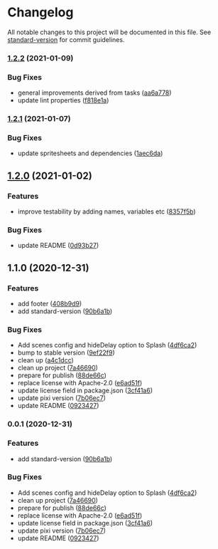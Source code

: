 # Changelog

All notable changes to this project will be documented in this file. See [standard-version](https://github.com/conventional-changelog/standard-version) for commit guidelines.

### [1.2.2](https://gitlab.com/boomdotdev/boilerplates/pixi/compare/v1.2.1...v1.2.2) (2021-01-09)

### Bug Fixes

- general improvements derived from tasks ([aa6a778](https://gitlab.com/boomdotdev/boilerplates/pixi/commit/aa6a778e6b794c460da98e8f4b17a7d981832630))
- update lint properties ([f818e1a](https://gitlab.com/boomdotdev/boilerplates/pixi/commit/f818e1a96696481fed2917279d51dd3878ced9f1))

### [1.2.1](https://gitlab.com/boomdotdev/boilerplates/pixi/compare/v1.2.0...v1.2.1) (2021-01-07)

### Bug Fixes

- update spritesheets and dependencies ([1aec6da](https://gitlab.com/boomdotdev/boilerplates/pixi/commit/1aec6dafa5d7c7b5dd771ade6cb115bb7b30bba7))

## [1.2.0](https://gitlab.com/boomdotdev/boilerplates/pixi/compare/v1.1.0...v1.2.0) (2021-01-02)

### Features

- improve testability by adding names, variables etc ([8357f5b](https://gitlab.com/boomdotdev/boilerplates/pixi/commit/8357f5ba60c4ff96f2a14aa1485d6796a9264bf1))

### Bug Fixes

- update README ([0d93b27](https://gitlab.com/boomdotdev/boilerplates/pixi/commit/0d93b2733ba6a125a228946deffa4ae6658de67f))

## 1.1.0 (2020-12-31)

### Features

- add footer ([408b9d9](https://gitlab.com/boomdotdev/boilerplates/pixi/commit/408b9d9c6fcc2a1aa388b95089eb0cfb77e03e56))
- add standard-version ([90b6a1b](https://gitlab.com/boomdotdev/boilerplates/pixi/commit/90b6a1bf9b261a2e775d56460b8fa8ca6946367d))

### Bug Fixes

- Add scenes config and hideDelay option to Splash ([4df6ca2](https://gitlab.com/boomdotdev/boilerplates/pixi/commit/4df6ca25d6c5556d010dd2951400821f86935263))
- bump to stable version ([9ef22f9](https://gitlab.com/boomdotdev/boilerplates/pixi/commit/9ef22f9782b8b3c5e9d0e47abbb5f11e88fde9c9))
- clean up ([a4c1dcc](https://gitlab.com/boomdotdev/boilerplates/pixi/commit/a4c1dcc3ec907684f516fce941d5deb4c8c9f8f7))
- clean up project ([7a46690](https://gitlab.com/boomdotdev/boilerplates/pixi/commit/7a46690ca252300531ff73b5c86fdb8379eace28))
- prepare for publish ([88de66c](https://gitlab.com/boomdotdev/boilerplates/pixi/commit/88de66cdd5fbd077d0b1f77ba032e65de73b3e5f))
- replace license with Apache-2.0 ([e6ad51f](https://gitlab.com/boomdotdev/boilerplates/pixi/commit/e6ad51f537059b8b70a4ffe53a8d8a3b5cdd056f))
- update license field in package.json ([3cf41a6](https://gitlab.com/boomdotdev/boilerplates/pixi/commit/3cf41a6fe2bce22e341fcaa46c8ed231b2c627e4))
- update pixi version ([7b06ec7](https://gitlab.com/boomdotdev/boilerplates/pixi/commit/7b06ec76b30a0a613285eed977489d7f27e3287b))
- update README ([0923427](https://gitlab.com/boomdotdev/boilerplates/pixi/commit/092342714a34369de6d20a96b465c600072825df))

### 0.0.1 (2020-12-31)

### Features

- add standard-version ([90b6a1b](https://github.com/dopamine-lab/pixi-boilerplate/commit/90b6a1bf9b261a2e775d56460b8fa8ca6946367d))

### Bug Fixes

- Add scenes config and hideDelay option to Splash ([4df6ca2](https://github.com/dopamine-lab/pixi-boilerplate/commit/4df6ca25d6c5556d010dd2951400821f86935263))
- clean up project ([7a46690](https://github.com/dopamine-lab/pixi-boilerplate/commit/7a46690ca252300531ff73b5c86fdb8379eace28))
- prepare for publish ([88de66c](https://github.com/dopamine-lab/pixi-boilerplate/commit/88de66cdd5fbd077d0b1f77ba032e65de73b3e5f))
- replace license with Apache-2.0 ([e6ad51f](https://github.com/dopamine-lab/pixi-boilerplate/commit/e6ad51f537059b8b70a4ffe53a8d8a3b5cdd056f))
- update license field in package.json ([3cf41a6](https://github.com/dopamine-lab/pixi-boilerplate/commit/3cf41a6fe2bce22e341fcaa46c8ed231b2c627e4))
- update pixi version ([7b06ec7](https://github.com/dopamine-lab/pixi-boilerplate/commit/7b06ec76b30a0a613285eed977489d7f27e3287b))
- update README ([0923427](https://github.com/dopamine-lab/pixi-boilerplate/commit/092342714a34369de6d20a96b465c600072825df))
